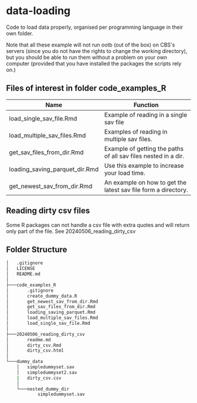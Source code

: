 # data-loading
Code to load data properly, organised per programming language in their own folder.

Note that all these example will not run ootb (out of the box) on CBS's servers (since you do not have the rights to change the working directory), but you should be able to run them without a problem on your own computer (provided that you have installed the packages the scripts rely on.)

## Files of interest in folder code_examples_R
| Name | Function |
|------|----------|
| load_single_sav_file.Rmd | Example of reading in a single sav file |
| load_multiple_sav_files.Rmd | Examples of reading in multiple sav files. |
| get_sav_files_from_dir.Rmd | Example of getting the paths of all sav files nested in a dir. |
| loading_saving_parquet_dir.Rmd | Use this example to increase your load time. |
 get_newest_sav_from_dir.Rmd | An example on how to get the latest sav file form a directory. |

## Reading dirty csv files
Some R packages can not handle a csv file with extra quotes and will return only part of the file. See 20240506_reading_dirty_csv

## Folder Structure

```bash
│   .gitignore
│   LICENSE
│   README.md
│
├───code_examples_R
│       .gitignore
│       create_dummy_data.R
│       get_newest_sav_from_dir.Rmd
│       get_sav_files_from_dir.Rmd
│       loading_saving_parquet.Rmd
│       load_multiple_sav_files.Rmd
│       load_single_sav_file.Rmd
│
├───20240506_reading_dirty_csv
│		readme.md
│		dirty_csv.Rmd
│		dirty_csv.html
│
└───dummy_data
    │   simpledummyset.sav
    │   simpledummyset2.sav
	|	dirty_csv.csv
    │
    └───nested_dummy_dir
            simpledummyset.sav
```
